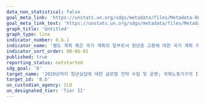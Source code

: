 ```yaml
---
data_non_statistical: false
goal_meta_link: 'https://unstats.un.org/sdgs/metadata/files/Metadata-08-0b-01.pdf'
goal_meta_link_text: 'https://unstats.un.org/sdgs/metadata/files/Metadata-08-0b-01.pdf'
graph_title: 'Untitled'
graph_type: line
indicator_number: 8.b.1
indicator_name: '별도 계획 혹은 국가 계획의 일부로서 청년층 고용에 대한 국가 계획 개발 운영 여부'
indicator_sort_order: 08-0b-01
published: true
reporting_status: notstarted
sdg_goal: '8'
target_name: '2020년까지 청년실업에 대한 글로벌 전략 수립 및 운영; 국제노동기구의 ILO Global Jobs Pact 이행'
target_id: '8.b'
un_custodian_agency: ILO
un_designated_tier: 'Tier II'
---
```


